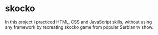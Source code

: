 # skocko
In this project i practiced HTML, CSS and JavaScript skills, without using any framework by recreating skocko game from popular Serbian tv show.
